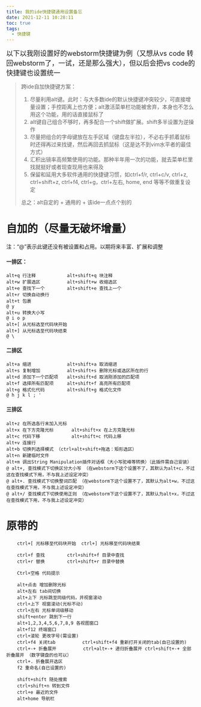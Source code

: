 ```yaml
---
title: 我的ide快捷键通用设置备忘
date: 2021-12-11 10:28:11
toc: true
tags:
  - 快捷键
---
```


<font size="4">以下以我刚设置好的webstorm快捷键为例（又想从vs code 转回webstorm了，一试，还是那么强大），但以后会把vs code的快捷键也设置统一</font>
          
> 跨ide自加快捷键方案：
> 1. 尽量利用alt键。此时：与大多数ide的默认快捷键冲突较少，可直接增量设置；手控距离上也方便；alt激活菜单栏功能被舍弃，本身也不怎么用这个功能，用的话直接鼠标了
> 2. alt键自己组合不够时，再多配合一个shift做扩展。shift多半设置为逆操作
> 2. 尽量把组合的字母键放在左手区域（键盘左半拉），不必右手抓着鼠标时还得再过来找键，然后再回去抓鼠标（这是达不到vim水平者的最佳方式）
> 3. 汇积出镜率高频繁使用的功能。那种半年用一次的功能，就去菜单栏里找就挺好或者现查现用也来得及
> 4. 保留和延用大多软件通用的快捷键习惯，如ctrl+f/r, ctrl+c/v, ctrl+z, ctrl+shift+z, ctrl+f4, ctrl+g，ctrl+左右, home, end 等等不做重复设定
>
> 总之：alt自定的 + 通用的 + 该ide一点点个别的


# 自加的（尽量无破坏增量）

注：“@”表示此键还没有被设置和占用。以期将来丰富、扩展和调整

#### 一排区：

```
alt+q 行注释　　　　　　　alt+shift+q 块注释
alt+w 扩展选区　　　　　　alt+shift+w 收缩选区
alt+e 查找下一个　　　　　alt+shift+e 查找上一个
alt+r 切换自动换行
alt+t 包裹
@ y
alt+u 转换大小写
@ i o p
alt+[ 从光标选至代码块开始
alt+] 从光标选至代码块结束
@ \
```

#### 二排区
```
alt+a 缩进　　　　　　　　alt+shift+a 取消缩进
alt+s 复制增加　　　　　　alt+shift+s 删除光标或选区所在的行
alt+d 添加下一个匹配项　　alt+shift+d 取消刚添加的匹配项
alt+f 选择所有匹配项　　　alt+shift+f 高亮所有匹配项
alt+g 格式化代码　　　　　alt+shift+g 格式化文件
@ h j k l ; '
```

#### 三排区
```
alt+z 在所选各行末加入光标
alt+x 在下方克隆光标　　　　alt+shift+x 在上方克隆光标
alt+c 代码下移　　　　　　　alt+shift+c 代码上移
alt+v 连接行
alt+b 切换列选择模式 （ctrl+alt+shift+拖选：矩形选区）
alt+n 新建临时文件
alt+m 调出String Manipulation插件对话框（大小写驼峰等转换）（此插件需自己安装）
@ alt+, 查找模式下切换区分大小写 （在webstorm下这个设置不了，其默认为alt+c，不过这在查找模式下用，不与我上述设定冲突）
@ alt+. 查找模式下切换整词匹配 （在webstorm下这个设置不了，其默认为alt+w，不过这在查找模式下用，不与我上述设定冲突）
@ alt+/ 查找模式下切换使用正则 （在webstorm下这个设置不了，其默认为alt+x，不过这在查找模式下用，不与我上述设定冲突）
```

# 原带的

```
	ctrl+[ 光标移至代码块开始  ctrl+] 光标移至代码块结束

	ctrl+f 查找　　　　　ctrl+shift+f 目录中查找
	ctrl+r 替换　　　　　ctrl+shift+r 目录中替换

	Ctrl+空格 代码提示

	alt+点击 增加删除光标
	alt+左右 tab间切换
	alt+上下 光标跳至同级代码，并视窗滚动
	ctrl+上下 视窗滚动(光标不动)
	ctrl+左右 光标单词级移动
	shift+enter 跳到下一行
	alt+1,2,3,4,5,6,7,8,9 各视图窗口
	alt+f12 终端窗口
	ctrl+滚轮 更改字号(需设置)
	ctrl+f4 关闭tab　　　　　　ctrl+shift+f4 重新打开关闭的tab(自已设置的)
	ctrl+-+ 折叠展开　　　　　　ctrl+alt+-+ 递归折叠展开 ctrl+shift+-+ 全部折叠展开 （数字键盘的也可以）
	ctrl+. 折叠展开选区
	f2 重命名(自已设置的)

	shift+shift 随处搜索
	ctrl+shift+n 转到文件
	ctrl+e 最近的文件
	alt+home 导航栏
```